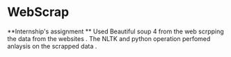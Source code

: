 # WebScrap
**Internship's assignment **
Used Beautiful soup 4 from the web scrpping the data from the websites . 
The NLTK and python operation perfomed anlaysis on the scrapped data .
